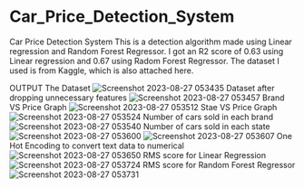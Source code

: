# Car_Price_Detection_System
Car Price Detection System
This is a detection algorithm made using Linear regression and Random Forest Regressor. I got an R2 score of 0.63 using Linear regression and 0.67 using Radom Forest Regressor. The dataset I used is from Kaggle, which is also attached here.

OUTPUT
The Dataset
![Screenshot 2023-08-27 053435](https://github.com/ellow0rld/Car_Price_Detection_System/assets/116413038/609e05fe-0be8-4c63-b574-a29c599d7daa)
Dataset after dropping unnecessary features
![Screenshot 2023-08-27 053457](https://github.com/ellow0rld/Car_Price_Detection_System/assets/116413038/6e60f267-cee8-4b73-9ff5-bd9c1dbc1696)
Brand VS Price Graph
![Screenshot 2023-08-27 053512](https://github.com/ellow0rld/Car_Price_Detection_System/assets/116413038/603ebc5d-cd4a-45dd-a0a3-8dee2958347b)
Stae VS Price Graph
![Screenshot 2023-08-27 053524](https://github.com/ellow0rld/Car_Price_Detection_System/assets/116413038/01c2f24e-af96-4a61-8456-da90c4c1c9dc)
Number of cars sold in each brand
![Screenshot 2023-08-27 053540](https://github.com/ellow0rld/Car_Price_Detection_System/assets/116413038/982f41d8-19bb-4f23-b25d-058dcbb4d6ac)
Number of cars sold in each state
![Screenshot 2023-08-27 053600](https://github.com/ellow0rld/Car_Price_Detection_System/assets/116413038/e2692631-b0ae-4b59-acbb-35b2ba70b573)
![Screenshot 2023-08-27 053607](https://github.com/ellow0rld/Car_Price_Detection_System/assets/116413038/c87f5708-b8bf-4882-9135-28747980a38f)
One Hot Encoding to convert text data to numerical
![Screenshot 2023-08-27 053650](https://github.com/ellow0rld/Car_Price_Detection_System/assets/116413038/e20a7e3f-7c8e-4156-bb23-a89d71e00953)
RMS score for Linear Regression
![Screenshot 2023-08-27 053724](https://github.com/ellow0rld/Car_Price_Detection_System/assets/116413038/d2f08a58-5c2f-4a75-8ba6-568337c29ea8)
RMS score for Random Forest Regressor
![Screenshot 2023-08-27 053731](https://github.com/ellow0rld/Car_Price_Detection_System/assets/116413038/9e5ce0ba-213c-409e-b772-8bf1cf13ff8f)
